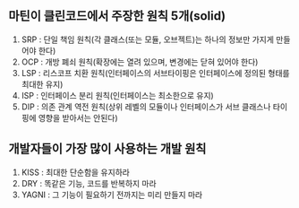 ## 마틴이 클린코드에서 주장한 원칙 5개(solid)
1. SRP : 단일 책임 원칙(각 클래스(또는 모듈, 오브젝트)는 하나의 정보만 가지게 만들어야 한다)
2. OCP : 개방 폐쇠 원칙(확장에는 열려 있으며, 변경에는 닫혀 있어야 한다)
3. LSP : 리스코프 치환 원칙(인터페이스의 서브타이핑은 인터페이스에 정의된 형태를 최대한 유지)
4. ISP : 인터페이스 분리 원칙(인터페이스는 최소한으로 유지)
5. DIP : 의존 관계 역전 원칙(상위 레벨의 모듈이나 인터페이스가 서브 클래스나 타이핑에 영향을 받아서는 안된다)

## 개발자들이 가장 많이 사용하는 개발 원칙
1. KISS : 최대한 단순함을 유지하라
2. DRY : 똑같은 기능, 코드를 반복하지 마라
3. YAGNI : 그 기능이 필요하기 전까지는 미리 만들지 마라
